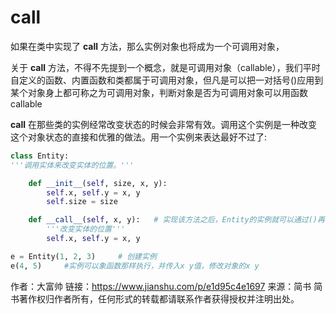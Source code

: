

# __call__

如果在类中实现了 __call__ 方法，那么实例对象也将成为一个可调用对象，

关于 __call__ 方法，不得不先提到一个概念，就是可调用对象（callable），我们平时自定义的函数、内置函数和类都属于可调用对象，但凡是可以把一对括号()应用到某个对象身上都可称之为可调用对象，判断对象是否为可调用对象可以用函数 callable


__call__ 在那些类的实例经常改变状态的时候会非常有效。调用这个实例是一种改变这个对象状态的直接和优雅的做法。用一个实例来表达最好不过了:
```py
class Entity:
'''调用实体来改变实体的位置。'''

    def __init__(self, size, x, y):
        self.x, self.y = x, y
        self.size = size

    def __call__(self, x, y):   # 实现该方法之后，Entity的实例就可以通过()再传入两个参数实现自身x和y属性的赋值
        '''改变实体的位置'''
        self.x, self.y = x, y

e = Entity(1, 2, 3)     # 创建实例
e(4, 5)     #实例可以象函数那样执行，并传入x y值，修改对象的x y
```

作者：大富帅
链接：https://www.jianshu.com/p/e1d95c4e1697
来源：简书
简书著作权归作者所有，任何形式的转载都请联系作者获得授权并注明出处。
